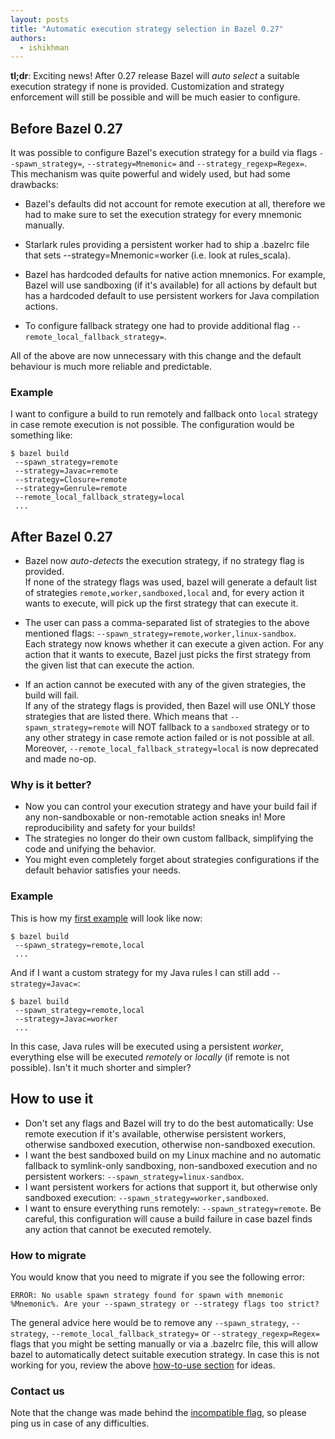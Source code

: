 ```yaml
---
layout: posts
title: "Automatic execution strategy selection in Bazel 0.27"
authors:
  - ishikhman
---
```

**tl;dr**: Exciting news! After 0.27 release Bazel will *auto select* a suitable execution strategy if none is provided. Customization and strategy enforcement will still be possible and will be much easier to configure.

## Before Bazel 0.27

It was possible to configure Bazel's execution strategy for a build via flags `--spawn_strategy=`, `--strategy=Mnemonic=` and `--strategy_regexp=Regex=`. This mechanism was quite powerful and widely used, but had some drawbacks:

- Bazel's defaults did not account for remote execution at all, therefore we had to make sure to set the execution strategy for every mnemonic manually.

- Starlark rules providing a persistent worker had to ship a .bazelrc file that sets --strategy=Mnemonic=worker (i.e. look at rules_scala). 

- Bazel has hardcoded defaults for native action mnemonics. For example, Bazel will use sandboxing (if it's available) for all actions by default but has a hardcoded default to use persistent workers for Java compilation actions.

- To configure fallback strategy one had to provide additional flag `--remote_local_fallback_strategy=`.

All of the above are now unnecessary with this change and the default behaviour is much more reliable and predictable.

### Example
I want to configure a build to run remotely and fallback onto `local` strategy in case remote execution is not possible. The configuration would be something like:

``` 
$ bazel build
 --spawn_strategy=remote
 --strategy=Javac=remote
 --strategy=Closure=remote
 --strategy=Genrule=remote
 --remote_local_fallback_strategy=local
 ... 
```


## After Bazel 0.27
- Bazel now *auto-detects* the execution strategy, if no strategy flag is provided.  
If none of the strategy flags was used, bazel will generate a default list of strategies `remote,worker,sandboxed,local` and, for every action it wants to execute, will pick up the first strategy that can execute it.

- The user can pass a comma-separated list of strategies to the above mentioned flags: `--spawn_strategy=remote,worker,linux-sandbox`.  
Each strategy now knows whether it can execute a given action.
For any action that it wants to execute, Bazel just picks the first strategy from the given list that can execute the action. 

- If an action cannot be executed with any of the given strategies, the build will fail.  
If any of the strategy flags is provided, then Bazel will use ONLY those strategies that are listed there. 
Which means that `--spawn_strategy=remote` will NOT fallback to a `sandboxed` strategy or to any other strategy in case remote action failed or is not possible at all.
Moreover, `--remote_local_fallback_strategy=local` is now deprecated and made no-op. 

### Why is it better?
- Now you can control your execution strategy and have your build fail if any non-sandboxable or non-remotable action sneaks in! 
More reproducibility and safety for your builds!
- The strategies no longer do their own custom fallback, simplifying the code and unifying the behavior.
- You might even completely forget about strategies configurations if the default behavior satisfies your needs.

### Example
This is how my [first example](#example) will look like now:

``` 
$ bazel build
 --spawn_strategy=remote,local
 ... 
```

And if I want a custom strategy for my Java rules I can still add `--strategy=Javac=`:

```
$ bazel build
 --spawn_strategy=remote,local
 --strategy=Javac=worker
 ...
```

In this case, Java rules will be executed using a persistent *worker*, everything else will be executed *remotely* or *locally* (if remote is not possible).
Isn't it much shorter and simpler?

## How to use it

- Don't set any flags and Bazel will try to do the best automatically: Use remote execution if it's available, otherwise persistent workers, otherwise sandboxed execution, otherwise non-sandboxed execution.
- I want the best sandboxed build on my Linux machine and no automatic fallback to symlink-only sandboxing, non-sandboxed execution and no persistent workers: `--spawn_strategy=linux-sandbox`.
- I want persistent workers for actions that support it, but otherwise only sandboxed execution: `--spawn_strategy=worker,sandboxed`.
- I want to ensure everything runs remotely: `--spawn_strategy=remote`. Be careful, this configuration will cause a build failure in case bazel finds any action that cannot be executed remotely.

### How to migrate
You would know that you need to migrate if you see the following error:
 
```
ERROR: No usable spawn strategy found for spawn with mnemonic %Mnemonic%. Are your --spawn_strategy or --strategy flags too strict?
```

The general advice here would be to remove any `--spawn_strategy`, `--strategy`, `--remote_local_fallback_strategy=` or `--strategy_regexp=Regex=` flags that you might be setting manually or via a .bazelrc file, this will allow bazel to automatically detect suitable execution strategy.
In case this is not working for you, review the above [how-to-use section](#how-to-use-it) for ideas. 

### Contact us
Note that the change was made behind the [incompatible flag](https://github.com/bazelbuild/bazel/issues/7480), so please ping us in case of any difficulties.
